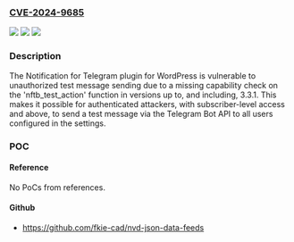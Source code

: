 ### [CVE-2024-9685](https://cve.mitre.org/cgi-bin/cvename.cgi?name=CVE-2024-9685)
![](https://img.shields.io/static/v1?label=Product&message=Notification%20for%20Telegram&color=blue)
![](https://img.shields.io/static/v1?label=Version&message=*%3C%3D%203.3.1%20&color=brighgreen)
![](https://img.shields.io/static/v1?label=Vulnerability&message=CWE-862%20Missing%20Authorization&color=brighgreen)

### Description

The Notification for Telegram plugin for WordPress is vulnerable to unauthorized test message sending due to a missing capability check on the 'nftb_test_action' function in versions up to, and including, 3.3.1. This makes it possible for authenticated attackers, with subscriber-level access and above, to send a test message via the Telegram Bot API to all users configured in the settings.

### POC

#### Reference
No PoCs from references.

#### Github
- https://github.com/fkie-cad/nvd-json-data-feeds

